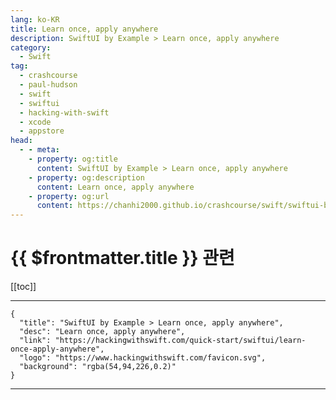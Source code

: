 ```yaml
---
lang: ko-KR
title: Learn once, apply anywhere
description: SwiftUI by Example > Learn once, apply anywhere
category:
  - Swift
tag: 
  - crashcourse
  - paul-hudson
  - swift
  - swiftui
  - hacking-with-swift
  - xcode
  - appstore
head:
  - - meta:
    - property: og:title
      content: SwiftUI by Example > Learn once, apply anywhere
    - property: og:description
      content: Learn once, apply anywhere
    - property: og:url
      content: https://chanhi2000.github.io/crashcourse/swift/swiftui-by-example/20-cross-platform-swiftui/learn-once-apply-anywhere.html
---
```


# {{ $frontmatter.title }} 관련

[[toc]]

---

```component VPCard
{
  "title": "SwiftUI by Example > Learn once, apply anywhere",
  "desc": "Learn once, apply anywhere",
  "link": "https://hackingwithswift.com/quick-start/swiftui/learn-once-apply-anywhere",
  "logo": "https://www.hackingwithswift.com/favicon.svg",
  "background": "rgba(54,94,226,0.2)"
}
```

---

<TagLinks />
